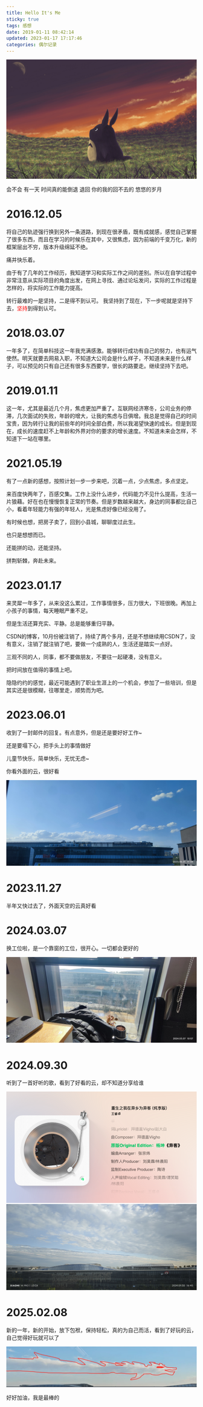 ```yaml
---
title: Hello It's Me
sticky: true
tags: 感想
date: 2019-01-11 08:42:14
updated: 2023-01-17 17:17:46
categories: 偶尔记录
---
```


![](/images/hello-world-2.jpg)

会不会 有一天 时间真的能倒退
退回 你的我的回不去的 悠悠的岁月

<!-- more -->

# 2016.12.05

将自己的轨迹强行换到另外一条道路，到现在很矛盾，既有成就感，感觉自己掌握了很多东西，而且在学习的时候乐在其中，又很焦虑，因为前端的千变万化，新的框架层出不穷，版本升级绵延不绝。

痛并快乐着。

由于有了几年的工作经历，我知道学习和实际工作之间的差别。所以在自学过程中非常注意从实际项目的角度出发，在网上寻找、通过论坛发问，实际的工作过程是怎样的，将实际的工作能力提高。

转行最难的一是坚持，二是得不到认可。
我坚持到了现在，下一步呢就是坚持下去，<span style="color: red">坚持</span>到得到认可。

# 2018.03.07

一年多了，在简单科技这一年我充满感激。能够转行成功有自己的努力，也有运气使然。明天就要去网易入职，不知道大公司会是什么样子，不知道未来是什么样子，可以预见的只有自己还有很多东西要学，很长的路要走。继续坚持下去吧。

# 2019.01.11

这一年，尤其是最近几个月，焦虑更加严重了。互联网经济寒冬，公司业务的停滞，几次面试的失败，年龄的增大，让我的焦虑与日俱增。我总是觉得自己的时间宝贵，因为转行让我的前些年的时间全部白费，所以我渴望快速的成长。但是到现在，成长的速度赶不上年龄和外界对你的要求的增长速度。不知道未来会怎样，不知道下一站在哪里。

# 2021.05.19

有了一点新的感想，按照计划一步一步来吧，沉着一点，少点焦虑，多点坚定。

来百度快两年了，百感交集。工作上没什么进步，代码能力不见什么提高，生活一片狼藉。好在也在慢慢恢复正常的节奏。但是岁数越来越大，身边的同事都比自己小，看着年轻能力有强的年轻人，光是焦虑好像已经没用了。

有时候也想，把房子卖了，回到小县城，聊聊度过此生。

也只是想想而已。

还能拼的动，还能坚持。

拼荆斩棘，奔赴未来。

# 2023.01.17

来灵犀一年多了，从来没这么累过，工作事情很多，压力很大，下班很晚。再加上小孩子的事情，每天睡眠严重不足。

但是生活还算充实、平静。总是能够重归平静。

CSDN的博客，10月份被注销了，持续了两个多月，还是不想继续用CSDN了，没有意义，注销了就注销了吧，要做一个成熟的人，生活还是踏实一点好。

三观不同的人，同事，都不要做朋友，不要往一起硬凑，没有意义。

把时间放在值得的事情上吧。

隐隐约约的感觉，最近可能遇到了职业生涯上的一个机会，参加了一些培训，但是其实还是很模糊，往哪里走，顺势而为吧。

# 2023.06.01

收到了一封邮件的回复。有点意外，但是还是要好好工作~

还是要塌下心，把手头上的事情做好

儿童节快乐，简单快乐，无忧无虑~

你看外面的云，很好看

![](/images/hello-world-cloud.jpeg)

# 2023.11.27

半年又快过去了，外面天空的云真好看

# 2024.03.07

换工位啦，是一个靠窗的工位，很开心。一切都会更好的

![](/images/hello-world-window.jpg)

# 2024.09.30

听到了一首好听的歌，看到了好看的云，却不知道分享给谁

![](/images/2024.09.30-1.png)
![](/images/2024.09.30-2.jpg)

# 2025.02.08

新的一年，新的开始，放下包袱，保持轻松，真的为自己而活，看到了好玩的云，自己觉得好玩就可以了

![](/images/2025.02.08.png)

好好加油，我是最棒的
